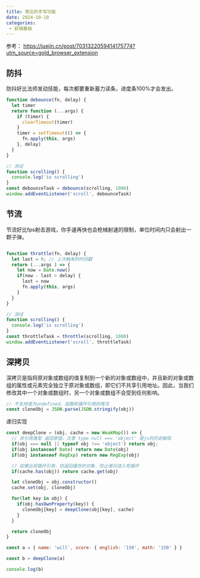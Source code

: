 ```yaml
---
title: 常见的手写功能
date: 2024-10-10
categories: 
 - 前端基础
---
```

<Boxx type='tip' />

参考： https://juejin.cn/post/7031322059414175774?utm_source=gold_browser_extension 


## 防抖
防抖好比法师发动技能，每次都要重新蓄力读条，进度条100%才会发出。

```js
function debounce(fn, delay) {
  let timer
  return function (...args) {
    if (timer) {
      clearTimeout(timer)
    }
    timer = setTimeout(() => {
      fn.apply(this, args)
    }, delay)
  }
}

// 测试
function scrolling() {
  console.log('is scrolling')
}
const debounceTask = debounce(scrolling, 1000)
window.addEventListener('scroll', debounceTask)
```

## 节流
节流好比fps射击游戏，你手速再快也会枪械射速的限制，单位时间内只会射出一颗子弹。

```js

function throttle(fn, delay) {
  let last = 0; // 上次触发的时间戳
  return (...args ) => {
    let now = Date.now()
    if(now - last > delay) {
      last = now
      fn.apply(this, args)
    }
  }
}

// 测试
function scrolling() {
  console.log('is scrolling')
}
const throttleTask = throttle(scrolling, 1000)
window.addEventListener('scroll', throttleTask)
```

## 深拷贝

深拷贝是指将原对象或数组的值复制到一个新的对象或数组中，并且新的对象或数组的属性或元素完全独立于原对象或数组，即它们不共享引用地址。因此，当我们修改其中一个对象或数组时，另一个对象或数组不会受到任何影响。

```js
// 不支持值为undefined、函数和循环引用的情况
const cloneObj = JSON.parse(JSON.stringify(obj))
```

递归实现
```js
const deepClone = (obj, cache = new WeakMap()) => {
  // 非引用类型 返回原值，注意 type null === 'object' 是js的历史缺陷
  if(obj === null || typeof obj !== 'object') return obj;
  if(obj instanceof Date) return new Date(obj)
  if(obj instanceof RegExp) return new RegExp(obj)

  // 如果出现循环引用，则返回缓存的对象，防止递归进入死循环
  if(cache.has(obj)) return cache.get(obj)

  let cloneObj = obj.constructor()
  cache.set(obj, cloneObj)

  for(let key in obj) {
    if(obj.hasOwnProperty(key)) {
      cloneObj[key] = deepClone(obj[key], cache)
    }
  }

  return cloneObj
}

const a = { name: 'will', score: { english: '150', math: '150' } }

const b = deepClone(a)

console.log(b)
```